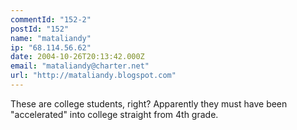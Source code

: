 ```yaml
---
commentId: "152-2"
postId: "152"
name: "mataliandy"
ip: "68.114.56.62"
date: 2004-10-26T20:13:42.000Z
email: "mataliandy@charter.net"
url: "http://mataliandy.blogspot.com"
---
```

<p>These are college students, right?
Apparently they must have been "accelerated" into college straight from 4th grade.</p>